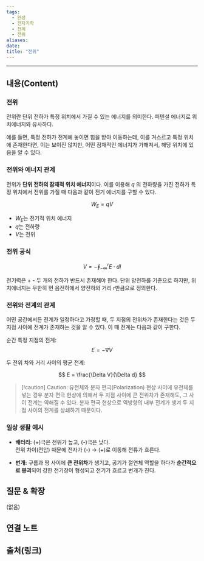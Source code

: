 ```yaml
---
tags:
  - 완성
  - 전자기학
  - 전계
  - 전위
aliases: 
date:
title: "전위"
---
```


---

## 내용(Content)

### 전위

전위란 단위 전하가 특정 위치에서 가질 수 있는 에너지를 의미한다. 퍼텐셜 에너지로 위치에너지와 유사하다.

예를 들면, 특정 전하가 전계에 놓이면 힘을 받아 이동하는데, 이를 거스르고 특정 위치에 존재한다면, 이는 보이진 않지만, 어떤 잠재적인 에너지가 가해져서, 해당 위치에 있음을 알 수 있다.

### 전위와 에너지 관계

전위가 **단위 전하의 잠재적 위치 에너지**이다. 이를 이용해 $q$ 의 전하량을 가진 전하가 특정 위치에서 전위를 가질 때 다음과 같이 전기 에너지를 구할 수 있다.

$$
W_{E} = qV
$$

- $W_{E}$는 전기적 위치 에너지
- $q$는 전하량
- $V$는 전위

### 전위 공식

$$
V = -\oint_{-\infty} ^{r} E \cdot dl
$$

전기력은 + - 두 개의 전하가 반드시 존재해야 한다. 단위 양전하를 기준으로 하지만, 위치에너지는 무한히 먼 음전하에서 양전하와 거리 r만큼으로 정의한다.

### 전위와 전계의 관계

어떤 공간에서든 전계가 일정하다고 가정할 때, 두 지점의 전위차가 존재한다는 것은 두 지점 사이에 전계가 존재하는 것을 알 수 있다. 이 때 전계는 다음과 같이 구한다.

순간 특정 지점의 전계:
$$
E = -\nabla V
$$

두 전위 차와 거리 사이의 평균 전계:

$$
E = \frac{\Delta V}{\Delta d}
$$

>[!caution] Caution: 유전체와 분자 편극(Polarization) 현상
>사이에 유전체를 넣는 경우 분자 편극 현상에 의해서 두 지점 사이에 큰 전위차가 존재해도, 그 사이 전계는 약해질 수 있다. 분자 편극 현상으로 역방향의 내부 전계가 생겨 두 지점 사이의 전계를 상쇄하기 때문이다.



### 일상 생활 예시

- **배터리:** (+)극은 전위가 높고, (-)극은 낮다.  
    전위 차이(전압) 때문에 전자가 (-) → (+)로 이동해 전류가 흐른다.
    
- **번개:** 구름과 땅 사이에 **큰 전위차**가 생기고, 공기가 절연체 역할을 하다가 **순간적으로 붕괴**되어 강한 전기장이 형성되고 전기가 흐르고 번개가 친다.


## 질문 & 확장

(없음)

## 연결 노트

## 출처(링크)





